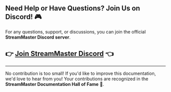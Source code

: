 ## Need Help or Have Questions? Join Us on Discord! 🎮

For any questions, support, or discussions, you can join the official **StreamMaster Discord server**.

## 👉 [Join StreamMaster Discord](https://discord.gg/gFz7EtHhG2) 👈

---

No contribution is too small! If you'd like to improve this documentation, we'd love to hear from you! Your contributions are recognized in the **StreamMaster Documentation Hall of Fame** 🎉.
